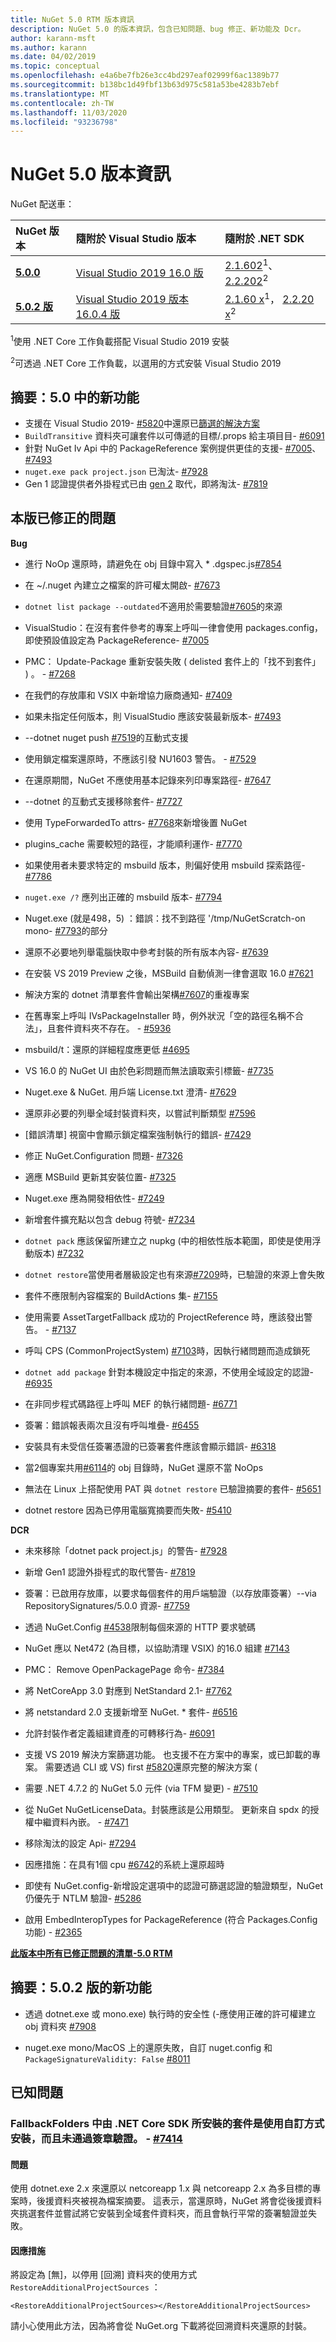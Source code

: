 ```yaml
---
title: NuGet 5.0 RTM 版本資訊
description: NuGet 5.0 的版本資訊，包含已知問題、bug 修正、新功能及 Dcr。
author: karann-msft
ms.author: karann
ms.date: 04/02/2019
ms.topic: conceptual
ms.openlocfilehash: e4a6be7fb26e3cc4bd297eaf02999f6ac1389b77
ms.sourcegitcommit: b138bc1d49fbf13b63d975c581a53be4283b7ebf
ms.translationtype: MT
ms.contentlocale: zh-TW
ms.lasthandoff: 11/03/2020
ms.locfileid: "93236798"
---
```

# <a name="nuget-50-release-notes"></a>NuGet 5.0 版本資訊

NuGet 配送車：

| NuGet 版本 | 隨附於 Visual Studio 版本| 隨附於 .NET SDK|
|:---|:---|:---|
| [**5.0.0**](https://nuget.org/downloads) | [Visual Studio 2019 16.0 版](https://visualstudio.microsoft.com/downloads/) | [2.1.602](https://dotnet.microsoft.com/download/dotnet-core/2.1)<sup>1</sup>、 [2.2.202](https://dotnet.microsoft.com/download/dotnet-core/2.2)<sup>2</sup> |
| [**5.0.2 版**](https://nuget.org/downloads) | [Visual Studio 2019 版本16.0.4 版](https://visualstudio.microsoft.com/downloads/) | [2.1.60 x](https://dotnet.microsoft.com/download/dotnet-core/2.1)<sup>1</sup>， [2.2.20 x](https://dotnet.microsoft.com/download/dotnet-core/2.2)<sup>2</sup> |

<sup>1</sup>使用 .NET Core 工作負載搭配 Visual Studio 2019 安裝 

<sup>2</sup>可透過 .NET Core 工作負載，以選用的方式安裝 Visual Studio 2019

## <a name="summary-whats-new-in-50"></a>摘要：5.0 中的新功能

* 支援在 Visual Studio 2019- [#5820](https://github.com/NuGet/Home/issues/5820)中還原已[篩選的解決方案](/visualstudio/ide/filtered-solutions?view=vs-2019)
* `BuildTransitive` 資料夾可讓套件以可傳遞的目標/.props 給主項目目- [#6091](https://github.com/NuGet/Home/issues/6091)
* 針對 NuGet Iv Api 中的 PackageReference 案例提供更佳的支援- [#7005](https://github.com/NuGet/Home/issues/7005)、 [#7493](https://github.com/NuGet/Home/issues/7493)
* `nuget.exe pack project.json` 已淘汰- [#7928](https://github.com/NuGet/Home/issues/7928)
* Gen 1 認證提供者外掛程式已由 [gen 2](../reference/extensibility/nuget-cross-platform-authentication-plugin.md) 取代，即將淘汰- [#7819](https://github.com/NuGet/Home/issues/7819)

## <a name="issues-fixed-in-this-release"></a>本版已修正的問題

**Bug**

* 進行 NoOp 還原時，請避免在 obj 目錄中寫入 * .dgspec.js[#7854](https://github.com/NuGet/Home/issues/7854)

* 在 ~/.nuget 內建立之檔案的許可權太開啟- [#7673](https://github.com/NuGet/Home/issues/7673)

* `dotnet list package --outdated`不適用於需要驗證[#7605](https://github.com/NuGet/Home/issues/7605)的來源

* VisualStudio：在沒有套件參考的專案上呼叫一律會使用 packages.config，即使預設值設定為 PackageReference- [#7005](https://github.com/NuGet/Home/issues/7005)

* PMC： Update-Package 重新安裝失敗 ( delisted 套件上的「找不到套件」 ) 。 - [#7268](https://github.com/NuGet/Home/issues/7268)

* 在我們的存放庫和 VSIX 中新增協力廠商通知- [#7409](https://github.com/NuGet/Home/issues/7409)

* 如果未指定任何版本，則 VisualStudio 應該安裝最新版本- [#7493](https://github.com/NuGet/Home/issues/7493)

* --dotnet nuget push [#7519](https://github.com/NuGet/Home/issues/7519)的互動式支援

* 使用鎖定檔案還原時，不應該引發 NU1603 警告。 - [#7529](https://github.com/NuGet/Home/issues/7529)

* 在還原期間，NuGet 不應使用基本記錄來列印專案路徑- [#7647](https://github.com/NuGet/Home/issues/7647)

* --dotnet 的互動式支援移除套件- [#7727](https://github.com/NuGet/Home/issues/7727)

* 使用 TypeForwardedTo attrs- [#7768](https://github.com/NuGet/Home/issues/7768)來新增後置 NuGet

* plugins_cache 需要較短的路徑，才能順利運作- [#7770](https://github.com/NuGet/Home/issues/7770)

* 如果使用者未要求特定的 msbuild 版本，則偏好使用 msbuild 探索路徑- [#7786](https://github.com/NuGet/Home/issues/7786)

* `nuget.exe /?` 應列出正確的 msbuild 版本- [#7794](https://github.com/NuGet/Home/issues/7794)

* Nuget.exe (就是498，5) ：錯誤：找不到路徑 '/tmp/NuGetScratch-on mono- [#7793](https://github.com/NuGet/Home/issues/7793)的部分

* 還原不必要地列舉電腦快取中參考封裝的所有版本內容- [#7639](https://github.com/NuGet/Home/issues/7639)

* 在安裝 VS 2019 Preview 之後，MSBuild 自動偵測一律會選取 16.0 [#7621](https://github.com/NuGet/Home/issues/7621)

* 解決方案的 dotnet 清單套件會輸出架構[#7607](https://github.com/NuGet/Home/issues/7607)的重複專案

* 在舊專案上呼叫 IVsPackageInstaller 時，例外狀況「空的路徑名稱不合法」，且套件資料夾不存在。 - [#5936](https://github.com/NuGet/Home/issues/5936)

* msbuild/t：還原的詳細程度應更低 [#4695](https://github.com/NuGet/Home/issues/4695)

* VS 16.0 的 NuGet UI 由於色彩問題而無法讀取索引標籤- [#7735](https://github.com/NuGet/Home/issues/7735)

* Nuget.exe & NuGet. 用戶端 License.txt 澄清- [#7629](https://github.com/NuGet/Home/issues/7629)

* 還原非必要的列舉全域封裝資料夾，以嘗試判斷類型 [#7596](https://github.com/NuGet/Home/issues/7596)

* [錯誤清單] 視窗中會顯示鎖定檔案強制執行的錯誤- [#7429](https://github.com/NuGet/Home/issues/7429)

* 修正 NuGet.Configuration 問題- [#7326](https://github.com/NuGet/Home/issues/7326)

* 適應 MSBuild 更新其安裝位置- [#7325](https://github.com/NuGet/Home/issues/7325)

* Nuget.exe 應為開發相依性- [#7249](https://github.com/NuGet/Home/issues/7249)

* 新增套件擴充點以包含 debug 符號- [#7234](https://github.com/NuGet/Home/issues/7234)

* `dotnet pack` 應該保留所建立之 nupkg (中的相依性版本範圍，即使是使用浮動版本) [#7232](https://github.com/NuGet/Home/issues/7232)

* `dotnet restore`當使用者層級設定也有來源[#7209](https://github.com/NuGet/Home/issues/7209)時，已驗證的來源上會失敗

* 套件不應限制內容檔案的 BuildActions 集- [#7155](https://github.com/NuGet/Home/issues/7155)

* 使用需要 AssetTargetFallback 成功的 ProjectReference 時，應該發出警告。 - [#7137](https://github.com/NuGet/Home/issues/7137)

* 呼叫 CPS (CommonProjectSystem) [#7103](https://github.com/NuGet/Home/issues/7103)時，因執行緒問題而造成鎖死

* `dotnet add package` 針對本機設定中指定的來源，不使用全域設定的認證- [#6935](https://github.com/NuGet/Home/issues/6935)

* 在非同步程式碼路徑上呼叫 MEF 的執行緒問題- [#6771](https://github.com/NuGet/Home/issues/6771)

* 簽署：錯誤報表兩次且沒有呼叫堆疊- [#6455](https://github.com/NuGet/Home/issues/6455)

* 安裝具有未受信任簽署憑證的已簽署套件應該會顯示錯誤- [#6318](https://github.com/NuGet/Home/issues/6318)

* 當2個專案共用[#6114](https://github.com/NuGet/Home/issues/6114)的 obj 目錄時，NuGet 還原不當 NoOps

* 無法在 Linux 上搭配使用 PAT 與 `dotnet restore` 已驗證摘要的套件- [#5651](https://github.com/NuGet/Home/issues/5651)

* dotnet restore 因為已停用電腦寬摘要而失敗- [#5410](https://github.com/NuGet/Home/issues/5410)

**DCR**

* 未來移除「dotnet pack project.js」的警告- [#7928](https://github.com/NuGet/Home/issues/7928)
 
* 新增 Gen1 認證外掛程式的取代警告- [#7819](https://github.com/NuGet/Home/issues/7819)
 
* 簽署：已啟用存放庫，以要求每個套件的用戶端驗證（以存放庫簽署）--via RepositorySignatures/5.0.0 資源- [#7759](https://github.com/NuGet/Home/issues/7759)

* 透過 NuGet.Config [#4538](https://github.com/NuGet/Home/issues/4538)限制每個來源的 HTTP 要求號碼

* NuGet 應以 Net472 (為目標，以協助清理 VSIX) 的16.0 組建 [#7143](https://github.com/NuGet/Home/issues/7143)

* PMC： Remove OpenPackagePage 命令- [#7384](https://github.com/NuGet/Home/issues/7384)

* 將 NetCoreApp 3.0 對應到 NetStandard 2.1- [#7762](https://github.com/NuGet/Home/issues/7762)

* 將 netstandard 2.0 支援新增至 NuGet. * 套件- [#6516](https://github.com/NuGet/Home/issues/6516)

* 允許封裝作者定義組建資產的可轉移行為- [#6091](https://github.com/NuGet/Home/issues/6091)

* 支援 VS 2019 解決方案篩選功能。 也支援不在方案中的專案，或已卸載的專案。 需要透過 CLI 或 VS) first [#5820](https://github.com/NuGet/Home/issues/5820)還原完整的解決方案 (

* 需要 .NET 4.7.2 的 NuGet 5.0 元件 (via TFM 變更) - [#7510](https://github.com/NuGet/Home/issues/7510)

* 從 NuGet NuGetLicenseData。封裝應該是公用類型。 更新來自 spdx 的授權中繼資料內嵌。 - [#7471](https://github.com/NuGet/Home/issues/7471)

* 移除淘汰的設定 Api- [#7294](https://github.com/NuGet/Home/issues/7294)

* 因應措施：在具有1個 cpu [#6742](https://github.com/NuGet/Home/issues/6742)的系統上還原超時

* 即使有 NuGet.config-新增設定選項中的認證可篩選認證的驗證類型，NuGet 仍優先于 NTLM 驗證- [#5286](https://github.com/NuGet/Home/issues/5286)

* 啟用 EmbedInteropTypes for PackageReference (符合 Packages.Config 功能) - [#2365](https://github.com/NuGet/Home/issues/2365)

**[此版本中所有已修正問題的清單-5.0 RTM](https://github.com/NuGet/Home/milestone/84?closed=1)**

## <a name="summary-whats-new-in-502"></a>摘要：5.0.2 版的新功能

* 透過 dotnet.exe 或 mono.exe) 執行時的安全性 (-應使用正確的許可權建立 obj 資料夾 [#7908](https://github.com/NuGet/Home/issues/7908)

* nuget.exe mono/MacOS 上的還原失敗，自訂 nuget.config 和 `PackageSignatureValidity: False` [#8011](https://github.com/NuGet/Home/issues/8011)


## <a name="known-issues"></a>已知問題

### <a name="packages-in-fallbackfolders-installed-by-net-core-sdk-are-custom-installed-and-fail-signature-validation---7414"></a>FallbackFolders 中由 .NET Core SDK 所安裝的套件是使用自訂方式安裝，而且未通過簽章驗證。 - [#7414](https://github.com/NuGet/Home/issues/7414)
#### <a name="issue"></a>問題
使用 dotnet.exe 2.x 來還原以 netcoreapp 1.x 與 netcoreapp 2.x 為多目標的專案時，後援資料夾被視為檔案摘要。 這表示，當還原時，NuGet 將會從後援資料夾挑選套件並嘗試將它安裝到全域套件資料夾，而且會執行平常的簽署驗證並失敗。<br>
#### <a name="workaround"></a>因應措施
將設定為 [無]，以停用 [回溯] 資料夾的使用方式 `RestoreAdditionalProjectSources` ：

`<RestoreAdditionalProjectSources></RestoreAdditionalProjectSources>`

請小心使用此方法，因為將會從 NuGet.org 下載將從回溯資料夾還原的封裝。